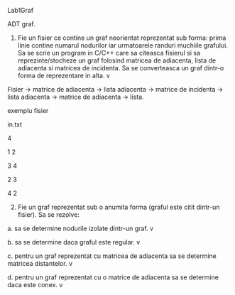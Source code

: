 Lab1Graf

ADT graf.

1. Fie un fisier ce contine un graf neorientat reprezentat sub forma: prima linie contine numarul nodurilor iar urmatoarele randuri muchiile grafului. Sa se scrie un program in C/C++ care sa citeasca fisierul si sa reprezinte/stocheze un graf folosind matricea de adiacenta, lista de adiacenta si matricea de incidenta. Sa se converteasca un graf dintr-o forma de reprezentare in alta. v

Fisier -> matrice de adiacenta -> lista adiacenta -> matrice de incidenta -> lista adiacenta -> matrice de adiacenta -> lista.

exemplu fisier

in.txt

4

1 2

3 4

2 3

4 2

2. Fie un graf reprezentat sub o anumita forma (graful este citit dintr-un fisier). Sa se rezolve:

a. sa se determine nodurile izolate dintr-un graf. v

b. sa se determine daca graful este regular. v 

c. pentru un graf reprezentat cu matricea de adiacenta sa se determine matricea distantelor. v

d. pentru un graf reprezentat cu o matrice de adiacenta sa se determine daca este conex. v
